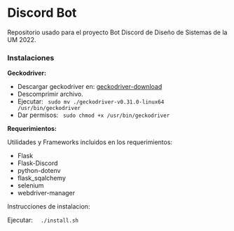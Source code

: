 # Discord Bot
Repositorio usado para el proyecto Bot Discord de Diseño de Sistemas de la UM 2022.

<h3>Instalaciones</h3>

**Geckodriver:**

- Descargar geckodriver en: [geckodriver-download](https://github.com/mozilla/geckodriver/releases)
- Descomprimir archivo.
- Ejecutar: ```
sudo mv ./geckodriver-v0.31.0-linux64 /usr/bin/geckodriver```
- Dar permisos: ```
sudo chmod +x /usr/bin/geckodriver```

**Requerimientos:**

Utilidades y Frameworks incluidos en los requerimientos:
- Flask
- Flask-Discord
- python-dotenv
- flask_sqalchemy
- selenium
- webdriver-manager

Instrucciones de instalacion:

Ejecutar: ``` 
./install.sh```

